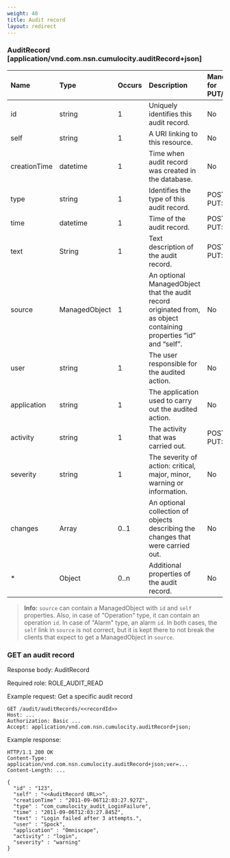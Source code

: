 ```yaml
---
weight: 40
title: Audit record
layout: redirect
---
```


### AuditRecord [application/vnd.com.nsn.cumulocity.auditRecord+json]

<table>
<colgroup>
<col style="width: 20%;">
<col style="width: 20%;">
<col style="width: 6%;">
<col style="width: 34%;">
<col style="width: 20%;">
</colgroup>
<thead>
<tr>
<th align="left">Name</th>
<th align="left">Type</th>
<th align="left">Occurs</th>
<th align="left">Description</th>
<th align="left">Mandatory for PUT/POST</th>
</tr>
</thead>
<tbody>
<tr>
<td align="left">id</td>
<td align="left">string</td>
<td align="left">1</td>
<td align="left">Uniquely identifies this audit record.</td>
<td align="left">No</td>
</tr>
<tr>
<td align="left">self</td>
<td align="left">string</td>
<td align="left">1</td>
<td align="left">A URI linking to this resource.</td>
<td align="left">No</td>
</tr>
<tr>
<td align="left">creationTime</td>
<td align="left">datetime</td>
<td align="left">1</td>
<td align="left">Time when audit record was created in the database.</td>
<td align="left">No</td>
</tr>
<tr>
<td align="left">type</td>
<td align="left">string</td>
<td align="left">1</td>
<td align="left">Identifies the type of this audit record.</td>
<td align="left">POST: Yes<br>PUT: No</td>
</tr>
<tr>
<td align="left">time</td>
<td align="left">datetime</td>
<td align="left">1</td>
<td align="left">Time of the audit record.</td>
<td align="left">POST: Yes<br>PUT: No</td>
</tr>
<tr>
<td align="left">text</td>
<td align="left">String</td>
<td align="left">1</td>
<td align="left">Text description of the audit record.</td>
<td align="left">POST: Yes<br>PUT: No</td>
</tr>
<tr>
<td align="left">source</td>
<td align="left">ManagedObject</td>
<td align="left">1</td>
<td align="left">An optional ManagedObject that the audit record originated from, as object containing properties “id” and “self”.</td>
<td align="left">No</td>
</tr>
<tr>
<td align="left">user</td>
<td align="left">string</td>
<td align="left">1</td>
<td align="left">The user responsible for the audited action.</td>
<td align="left">No</td>
</tr>
<tr>
<td align="left">application</td>
<td align="left">string</td>
<td align="left">1</td>
<td align="left">The application used to carry out the audited action.</td>
<td align="left">No</td>
</tr>
<tr>
<td align="left">activity</td>
<td align="left">string</td>
<td align="left">1</td>
<td align="left">The activity that was carried out.</td>
<td align="left">POST: Yes<br>PUT: No</td>
</tr>
<tr>
<td align="left">severity</td>
<td align="left">string</td>
<td align="left">1</td>
<td align="left">The severity of action: critical, major, minor, warning or information.</td>
<td align="left">No</td>
</tr>
<tr>
<td align="left">changes</td>
<td align="left">Array</td>
<td align="left">0..1</td>
<td align="left">An optional collection of objects describing the changes that were carried out.</td>
<td align="left">No</td>
</tr>
<tr>
<td align="left">*</td>
<td align="left">Object</td>
<td align="left">0..n</td>
<td align="left">Additional properties of the audit record.</td>
<td align="left">No</td>
</tr>
</tbody>
</table>

> **Info:** `source` can contain a ManagedObject with `id` and `self` properties. Also, in case of "Operation" type, it can contain an operation `id`. In case of "Alarm" type, an alarm `id`.
In both cases, the `self` link in `source` is not correct, but it is kept there to not break the clients that expect to get a ManagedObject in `source`.

### GET an audit record

Response body: AuditRecord

Required role: ROLE\_AUDIT\_READ

Example request: Get a specific audit record

	GET /audit/auditRecords/<<recordId>>
	Host: ...
	Authorization: Basic ...
	Accept: application/vnd.com.nsn.cumulocity.auditRecord+json;

Example response:

    HTTP/1.1 200 OK
    Content-Type: application/vnd.com.nsn.cumulocity.auditRecord+json;ver=...
    Content-Length: ...

    {
      "id" : "123",
      "self" : "<<AuditRecord URL>>",
      "creationTime" : "2011-09-06T12:03:27.927Z",
      "type" : "com_cumulocity_audit_LoginFailure",
      "time" : "2011-09-06T12:03:27.845Z",
      "text" : "Login failed after 3 attempts.",
      "user" : "Spock",
      "application" : "Omniscape",
      "activity" : "login",
      "severity" : "warning"
    }
